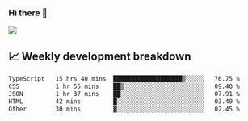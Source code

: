 ### Hi there 👋
<img align="center" src="https://github-readme-stats.vercel.app/api?username=Tumao727&show_icons=true&hide_title=true&theme=dracula" />


## 📈 Weekly development breakdown
<!--START_SECTION:waka-->

```txt
TypeScript   15 hrs 40 mins  ███████████████████▒░░░░░   76.75 %
CSS          1 hr 55 mins    ██▒░░░░░░░░░░░░░░░░░░░░░░   09.40 %
JSON         1 hr 37 mins    ██░░░░░░░░░░░░░░░░░░░░░░░   07.91 %
HTML         42 mins         █░░░░░░░░░░░░░░░░░░░░░░░░   03.49 %
Other        30 mins         ▓░░░░░░░░░░░░░░░░░░░░░░░░   02.45 %
```

<!--END_SECTION:waka-->